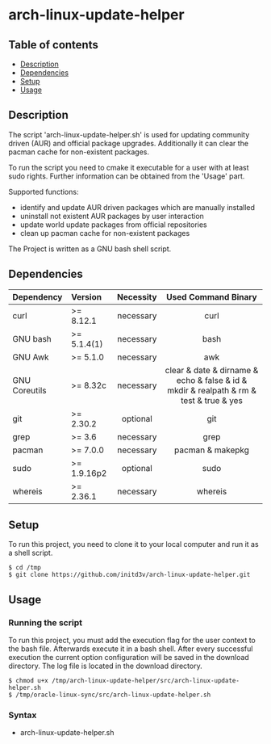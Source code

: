 # arch-linux-update-helper

## Table of contents
* [Description](#description)
* [Dependencies](#dependencies)
* [Setup](#setup)
* [Usage](#usage)

## Description
The script 'arch-linux-update-helper.sh' is used for updating community driven (AUR) and official package upgrades. Additionally it can clear the pacman cache for non-existent packages.

To run the script you need to cmake it executable for a user with at least sudo rights. Further information can be obtained from the 'Usage' part.

Supported functions:

* identify and update AUR driven packages which are manually installed
* uninstall not existent AUR packages by user interaction
* update world update packages from official repositories
* clean up pacman cache for non-existent packages

The Project is written as a GNU bash shell script.

## Dependencies
| Dependency            | Version                               | Necessity     | Used Command Binary                                                                               |
|:----------------------|:--------------------------------------|:-------------:|:-------------------------------------------------------------------------------------------------:|
| curl                  | >= 8.12.1                             | necessary     | curl                                                                                              |
| GNU bash              | >= 5.1.4(1)                           | necessary     | bash                                                                                              |
| GNU Awk               | >= 5.1.0                              | necessary     | awk                                                                                               |
| GNU Coreutils         | >= 8.32c                              | necessary     | clear & date & dirname & echo & false & id & mkdir & realpath & rm & test & true & yes            |
| git                   | >= 2.30.2                             | optional      | git                                                                                               |
| grep                  | >= 3.6                                | necessary     | grep                                                                                              |
| pacman                | >= 7.0.0                              | necessary     | pacman & makepkg                                                                                  |
| sudo                  | >= 1.9.16p2                           | optional      | sudo                                                                                              |
| whereis               | >= 2.36.1                             | necessary     | whereis                                                                                           |

## Setup
To run this project, you need to clone it to your local computer and run it as a shell script.

```
$ cd /tmp
$ git clone https://github.com/initd3v/arch-linux-update-helper.git
```
## Usage

### Running the script

To run this project, you must add the execution flag for the user context to the bash file. Afterwards execute it in a bash shell. 
After every successful execution the current option configuration will be saved in the download directory.
The log file is located in the download directory.

```
$ chmod u+x /tmp/arch-linux-update-helper/src/arch-linux-update-helper.sh
$ /tmp/oracle-linux-sync/src/arch-linux-update-helper.sh
```

### Syntax

* arch-linux-update-helper.sh

